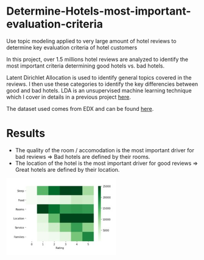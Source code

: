 # Determine-Hotels-most-important-evaluation-criteria
Use topic modeling applied to very large amount of hotel reviews to determine key evaluation criteria of hotel customers


In this project, over 1.5 millions hotel reviews are analyzed to identify the most important criteria determining good hotels vs. bad hotels.

Latent Dirichlet Allocation is used to identify general topics covered in the reviews. I then use these categories to identify the key differencies between good and bad hotels.
LDA is an unsupervised machine learning technique which I cover in details in a previous project [here](https://github.com/LaurentVeyssier/Topic-Modeling-and-Document-Categorization-using-Latent-Dirichlet-Allocation).

The dataset used comes from EDX and can be found [here](https://courses.edx.org/courses/course-v1:UCx+LNG01.2ucx+3T2020/course/).

# Results

- The quality of the room / accomodation is the most important driver for bad reviews => Bad hotels are defined by their rooms.
- The location of the hotel is the most important driver for good reviews => Great hotels are defined by their location.

![](criteria.jpg)
